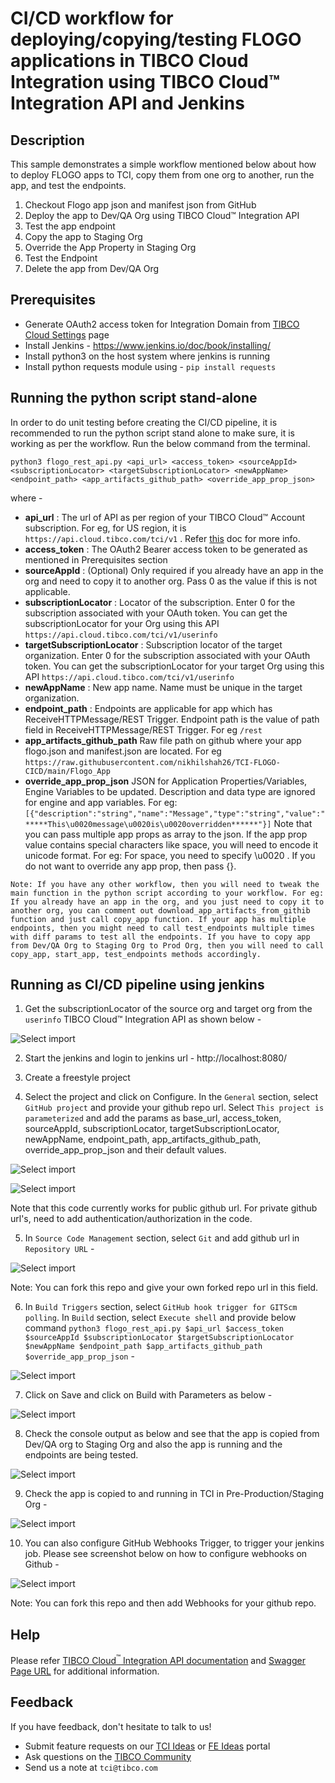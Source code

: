 # CI/CD workflow for deploying/copying/testing FLOGO applications in TIBCO Cloud Integration using TIBCO Cloud™ Integration API and Jenkins


## Description

This sample demonstrates a simple workflow mentioned below about how to deploy FLOGO apps to TCI, copy them from one org to another, run the app, and test the endpoints.

1. Checkout Flogo app json and manifest json from GitHub
2. Deploy the app to Dev/QA Org using TIBCO Cloud™ Integration API
3. Test the app endpoint
4. Copy the app to Staging Org
5. Override the App Property in Staging Org
6. Test the Endpoint
7. Delete the app from Dev/QA Org

## Prerequisites

* Generate OAuth2 access token for Integration Domain from [TIBCO Cloud Settings](https://account.cloud.tibco.com/manage/settings/oAuthTokens) page
* Install Jenkins - https://www.jenkins.io/doc/book/installing/
* Install python3 on the host system where jenkins is running
* Install python requests module using - ```pip install requests```

## Running the python script stand-alone

In order to do unit testing before creating the CI/CD pipeline, it is recommended to run the python script stand alone to make sure, it is working as per the workflow. Run the below command from the terminal.

```
python3 flogo_rest_api.py <api_url> <access_token> <sourceAppId> <subscriptionLocator> <targetSubscriptionLocator> <newAppName> <endpoint_path> <app_artifacts_github_path> <override_app_prop_json>
```

where -
* **api_url** : The url of API as per region of your TIBCO Cloud™ Account subscription. For eg, for US region, it is ```https://api.cloud.tibco.com/tci/v1``` . Refer [this](https://integration.cloud.tibco.com/docs/#Subsystems/tci-api/home.html?TocPath=TIBCO%2520Cloud%25E2%2584%25A2%2520Integration%2520API%257C_____0) doc for more info.
* **access_token** : The OAuth2 Bearer access token to be generated as mentioned in Prerequisites section
* **sourceAppId** : (Optional) Only required if you already have an app in the org and need to copy it to another org. Pass 0 as the value if this is not applicable.
* **subscriptionLocator** : Locator of the subscription. Enter 0 for the subscription associated with your OAuth token. You can get the subscriptionLocator for your Org using this API ```https://api.cloud.tibco.com/tci/v1/userinfo```
* **targetSubscriptionLocator** : Subscription locator of the target organization. Enter 0 for the subscription associated with your OAuth token. You can get the subscriptionLocator for your target Org using this API ```https://api.cloud.tibco.com/tci/v1/userinfo```
* **newAppName** : New app name. Name must be unique in the target organization.
* **endpoint_path** : Endpoints are applicable for app which has ReceiveHTTPMessage/REST Trigger. Endpoint path is the value of path field in ReceiveHTTPMessage/REST Trigger. For eg ```/rest```
* **app_artifacts_github_path**  Raw file path on github where your app flogo.json and manifest.json are located. For eg ```https://raw.githubusercontent.com/nikhilshah26/TCI-FLOGO-CICD/main/Flogo_App```
* **override_app_prop_json** JSON for Application Properties/Variables, Engine Variables to be updated. Description and data type are ignored for engine and app variables.
For eg: ```[{"description":"string","name":"Message","type":"string","value":"*****This\u0020message\u0020is\u0020overridden******"}]```
Note that you can pass multiple app props as array to the json.
If the app prop value contains special characters like space, you will need to encode it unicode format. For eg: For space, you need to specify \u0020 .
If you do not want to override any app prop, then pass {}.

```Note: If you have any other workflow, then you will need to tweak the main function in the python script according to your workflow. For eg: If you already have an app in the org, and you just need to copy it to another org, you can comment out download_app_artifacts_from_githib function and just call copy_app function. If your app has multiple endpoints, then you might need to call test_endpoints multiple times with diff params to test all the endpoints. If you have to copy app from Dev/QA Org to Staging Org to Prod Org, then you will need to call copy_app, start_app, test_endpoints methods accordingly.```


## Running as CI/CD pipeline using jenkins

1. Get the subscriptionLocator of the source org and target org from the ```userinfo``` TIBCO Cloud™ Integration API as shown below -

![Select import](import-screenshots/7.APICalls.png)

2. Start the jenkins and login to jenkins url - http://localhost:8080/

3. Create a freestyle project

4. Select the project and click on Configure. In the ```General``` section, select ```GitHub project``` and provide your github repo url. Select ```This project is parameterized``` and add the params as base_url, access_token, sourceAppId, subscriptionLocator, targetSubscriptionLocator, newAppName, endpoint_path, app_artifacts_github_path, override_app_prop_json  and their default values.

![Select import](import-screenshots/1.General.png)

![Select import](import-screenshots/2.Build_params.png)

Note that this code currently works for public github url. For private github url's, need to add authentication/authorization in the code.

5. In ```Source Code Management``` section, select ```Git``` and add github url in ```Repository URL``` -

![Select import](import-screenshots/3.SCM.png)

Note: You can fork this repo and give your own forked repo url in this field.

6. In ```Build Triggers``` section, select ```GitHub hook trigger for GITScm polling```. 
In ```Build``` section, select ```Execute shell``` and provide below command ```python3 flogo_rest_api.py $api_url $access_token $sourceAppId $subscriptionLocator $targetSubscriptionLocator $newAppName $endpoint_path $app_artifacts_github_path $override_app_prop_json``` -

![Select import](import-screenshots/4.BuildTrigger_and_BuildStep.png)

7. Click on Save and click on Build with Parameters as below -

![Select import](import-screenshots/5.Build_with_params.png)

8. Check the console output as below and see that the app is copied from Dev/QA org to Staging Org and also the app is running and the endpoints are being tested.

![Select import](import-screenshots/9.ConsoleLog.png)

9. Check the app is copied to and running in TCI in Pre-Production/Staging Org -

![Select import](import-screenshots/8.CopiedApp.png)

10. You can also configure GitHub Webhooks Trigger, to trigger your jenkins job. Please see screenshot below on how to configure webhooks on Github -

![Select import](import-screenshots/6.Webhooks.png)

Note: You can fork this repo and then add Webhooks for your github repo.

## Help

Please refer [TIBCO Cloud<sup>&trade;</sup> Integration API documentation](https://integration.cloud.tibco.com/docs/#Subsystems/tci-api/home.html?TocPath=TIBCO%2520Cloud%25E2%2584%25A2%2520Integration%2520API%257C_____0) and [Swagger Page URL](https://api.cloud.tibco.com/tci/docs/) for additional information.

## Feedback
If you have feedback, don't hesitate to talk to us!

* Submit feature requests on our [TCI Ideas](https://ideas.tibco.com/?project=TCI) or [FE Ideas](https://ideas.tibco.com/?project=FE) portal
* Ask questions on the [TIBCO Community](https://community.tibco.com/answers/product/344006)
* Send us a note at `tci@tibco.com`


